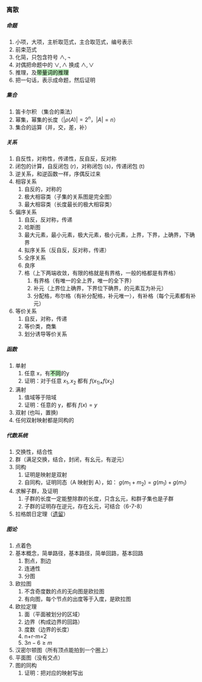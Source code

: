 ### 离散
##### 命题
1. 小项，大项，主析取范式，主合取范式，编号表示
2. 前束范式
3. 化简，只包含符号 $\wedge,\neg$
4. 对偶把命题中的 $\vee,\wedge$ 换成 $\wedge,\vee$
5. 推理，及<mark style="background: #b8f3b8;">带量词的推理</mark>
6. 把一句话，表示成命题，然后证明
##### 集合
1. 笛卡尔积 （集合的乘法）
2. 幂集，幂集的长度（$|\rho(A)|=2^n$，$|A|=n$）
3. 集合的运算（并，交，差，补）
##### 关系
1. 自反性，对称性，传递性，反自反，反对称
2. 闭包的计算，自反闭包 (r)，对称闭包 (s)，传递闭包 (t)
3. 逆关系，和逆函数一样，序偶反过来
4. 相容关系
	1. 自反的，对称的
	2. 极大相容类（子集的关系图是完全图）
	3. 最大相容类（长度最长的极大相容类）
5. 偏序关系
	1. 自反，反对称，传递
	2. 哈斯图
	3. 最大元素，最小元素，极大元素，极小元素，上界，下界，上确界，下确界
	4. 拟序关系（反自反，反对称，传递）
	5. 全序关系
	6. 良序
	7. 格（上下两端收敛，有限的格就是有界格，一般的格都是有界格）
		1. 有界格（有唯一的全上界，唯一的全下界）
		2. 补元（上界位上确界，下界位下确界，的元素互为补元）
		3. 分配格，布尔格（有补分配格，补元唯一），有补格（每个元素都有补元）
6. 等价关系
	1. 自反，对称，传递
	2. 等价类，商集
	3. 划分诱导等价关系
##### 函数
1. 单射
	1. 任意 x，有<mark style="background: #b8f3b8;">不同</mark>的y
	2. 证明：对于任意 $x_1,x_2$ 都有 $f (x_{1)\ne}f(x_2)$
2. 满射
	1. 值域等于陪域
	2. 证明：任意的 y，都有 $f(x)=y$
3. 双射 (也叫，置换)
4. 任何双射映射都是同构的
##### 代数系统
1. 交换性，结合性
2. 群（满足交换，结合，封闭，有幺元，有逆元）
3. 同构
	1. 证明是映射是双射
	2. 自同构，证明同态（A 映射到 A），如： $g(m_1+m_2)=g(m_1)+g(m_1)$
4. 求解子群，及证明
	1. 子群的长度一定能整除群的长度，只含幺元，和群子集也是子群
	2. 子群的证明存在逆元，存在幺元，可结合（6-7-8）
5. 拉格朗日定理（[遗留](遗留.md#^yln455)）
##### 图论
1. 点着色
2. 基本概念，简单路径，基本路径，简单回路，基本回路
	1. 割点，割边
	2. 连通性
	3. 分图
3. 欧拉图
	1. 不含奇度数的点的无向图是欧拉图
	2. 有向图，每个节点的出度等于入度，是欧拉图
4. 欧拉定理
	1. 面（平面被划分的区域）
	2. 边界（构成边界的回路）
	3. 度数（边界的长度）
	4. n+r-m=2
	5. $3n-6\ge m$
5. 汉密尔顿图（所有顶点能拍到一个圈上）
6. 平面图（没有交点）
7. 图的同构
	1. 证明：把对应的映射写出
